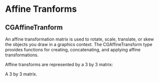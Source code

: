 # Affine Tranforms

## CGAffineTranform
An affine transformation matrix is used to rotate, scale, translate, or skew the objects you draw in a graphics context. The CGAffineTransform type provides functions for creating, concatenating, and applying affine transformations.

Affine transforms are represented by a 3 by 3 matrix:

A 3 by 3 matrix.